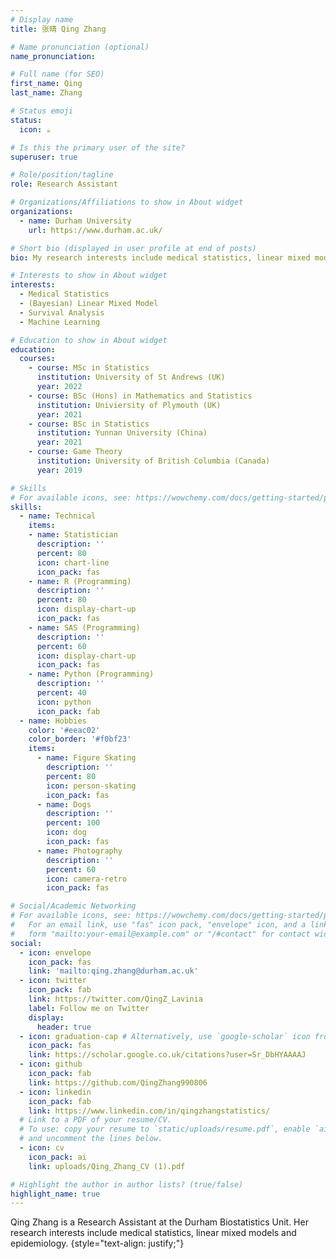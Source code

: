 ```yaml
---
# Display name
title: 张晴 Qing Zhang

# Name pronunciation (optional)
name_pronunciation:

# Full name (for SEO)
first_name: Qing
last_name: Zhang

# Status emoji
status:
  icon: ☕️

# Is this the primary user of the site?
superuser: true

# Role/position/tagline
role: Research Assistant

# Organizations/Affiliations to show in About widget
organizations:
  - name: Durham University
    url: https://www.durham.ac.uk/

# Short bio (displayed in user profile at end of posts)
bio: My research interests include medical statistics, linear mixed models and epidemiology.

# Interests to show in About widget
interests:
  - Medical Statistics
  - (Bayesian) Linear Mixed Model
  - Survival Analysis
  - Machine Learning

# Education to show in About widget
education:
  courses:
    - course: MSc in Statistics
      institution: University of St Andrews (UK)
      year: 2022
    - course: BSc (Hons) in Mathematics and Statistics
      institution: Univiersity of Plymouth (UK)
      year: 2021
    - course: BSc in Statistics
      institution: Yunnan University (China)
      year: 2021
    - course: Game Theory
      institution: University of British Columbia (Canada)
      year: 2019

# Skills
# For available icons, see: https://wowchemy.com/docs/getting-started/page-builder/#icons
skills:
  - name: Technical
    items:
    - name: Statistician
      description: ''
      percent: 80
      icon: chart-line
      icon_pack: fas
    - name: R (Programming)
      description: ''
      percent: 80
      icon: display-chart-up
      icon_pack: fas
    - name: SAS (Programming)
      description: ''
      percent: 60
      icon: display-chart-up
      icon_pack: fas
    - name: Python (Programming)
      description: ''
      percent: 40
      icon: python
      icon_pack: fab
  - name: Hobbies
    color: '#eeac02'
    color_border: '#f0bf23'
    items:
      - name: Figure Skating
        description: ''
        percent: 80
        icon: person-skating
        icon_pack: fas
      - name: Dogs
        description: ''
        percent: 100
        icon: dog
        icon_pack: fas
      - name: Photography
        description: ''
        percent: 60
        icon: camera-retro
        icon_pack: fas

# Social/Academic Networking
# For available icons, see: https://wowchemy.com/docs/getting-started/page-builder/#icons
#   For an email link, use "fas" icon pack, "envelope" icon, and a link in the
#   form "mailto:your-email@example.com" or "/#contact" for contact widget.
social:
  - icon: envelope
    icon_pack: fas
    link: 'mailto:qing.zhang@durham.ac.uk'
  - icon: twitter
    icon_pack: fab
    link: https://twitter.com/QingZ_Lavinia
    label: Follow me on Twitter
    display:
      header: true
  - icon: graduation-cap # Alternatively, use `google-scholar` icon from `ai` icon pack
    icon_pack: fas
    link: https://scholar.google.co.uk/citations?user=Sr_DbHYAAAAJ
  - icon: github
    icon_pack: fab
    link: https://github.com/QingZhang990806
  - icon: linkedin
    icon_pack: fab
    link: https://www.linkedin.com/in/qingzhangstatistics/
  # Link to a PDF of your resume/CV.
  # To use: copy your resume to `static/uploads/resume.pdf`, enable `ai` icons in `params.yaml`,
  # and uncomment the lines below.
  - icon: cv
    icon_pack: ai
    link: uploads/Qing_Zhang_CV (1).pdf

# Highlight the author in author lists? (true/false)
highlight_name: true
---
```


Qing Zhang is a Research Assistant at the Durham Biostatistics Unit. Her research interests include medical statistics, linear mixed models and epidemiology.
{style="text-align: justify;"}

